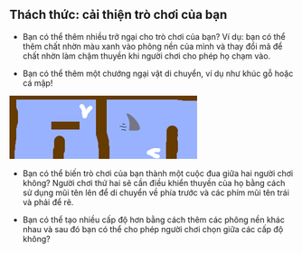 ## Thách thức: cải thiện trò chơi của bạn

- Bạn có thể thêm nhiều trở ngại cho trò chơi của bạn? Ví dụ: bạn có thể thêm chất nhờn màu xanh vào phông nền của mình và thay đổi mã để chất nhờn làm chậm thuyền khi người chơi cho phép họ chạm vào.

- Bạn có thể thêm một chướng ngại vật di chuyển, ví dụ như khúc gỗ hoặc cá mập!

![ảnh chụp màn hình](images/boat-obstacles.png)

- Bạn có thể biến trò chơi của bạn thành một cuộc đua giữa hai người chơi không? Người chơi thứ hai sẽ cần điều khiển thuyền của họ bằng cách sử dụng mũi tên lên để di chuyển về phía trước và các phím mũi tên trái và phải để rẽ.

- Bạn có thể tạo nhiều cấp độ hơn bằng cách thêm các phông nền khác nhau và sau đó bạn có thể cho phép người chơi chọn giữa các cấp độ không?